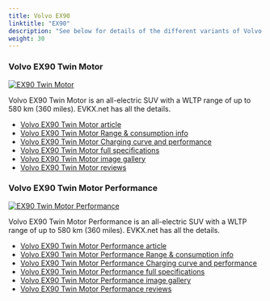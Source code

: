 ```yaml
---
title: Volvo EX90
linktitle: "EX90"
description: "See below for details of the different variants of Volvo EX90"
weight: 30
---
```

### Volvo EX90 Twin Motor

<a href="ex90_twin_motor/"><img src="https://media.evkx.net/multimedia/models/volvo/ex90/ex90_twin_motor/main_1_st.jpg" class="img-fluid" alt="EX90 Twin Motor" ></a>

Volvo EX90 Twin Motor is an all-electric SUV with a WLTP range of up to 580 km (360 miles). EVKX.net has all the details. 

- [Volvo EX90 Twin Motor article](ex90_twin_motor/)
- [Volvo EX90 Twin Motor Range & consumption info](ex90_twin_motor/rangeandconsumption)
- [Volvo EX90 Twin Motor Charging curve and performance](ex90_twin_motor/chargingcurve)
- [Volvo EX90 Twin Motor full specifications](ex90_twin_motor/specifications)
- [Volvo EX90 Twin Motor image gallery](ex90_twin_motor/gallery)
- [Volvo EX90 Twin Motor reviews](ex90_twin_motor/reviews)

### Volvo EX90 Twin Motor Performance

<a href="ex90_twin_motor_performance/"><img src="https://media.evkx.net/multimedia/models/volvo/ex90/ex90_twin_motor_performance/main_1_st.jpg" class="img-fluid" alt="EX90 Twin Motor Performance" ></a>

Volvo EX90 Twin Motor Performance is an all-electric SUV with a WLTP range of up to 580 km (360 miles). EVKX.net has all the details. 

- [Volvo EX90 Twin Motor Performance article](ex90_twin_motor_performance/)
- [Volvo EX90 Twin Motor Performance Range & consumption info](ex90_twin_motor_performance/rangeandconsumption)
- [Volvo EX90 Twin Motor Performance Charging curve and performance](ex90_twin_motor_performance/chargingcurve)
- [Volvo EX90 Twin Motor Performance full specifications](ex90_twin_motor_performance/specifications)
- [Volvo EX90 Twin Motor Performance image gallery](ex90_twin_motor_performance/gallery)
- [Volvo EX90 Twin Motor Performance reviews](ex90_twin_motor_performance/reviews)

